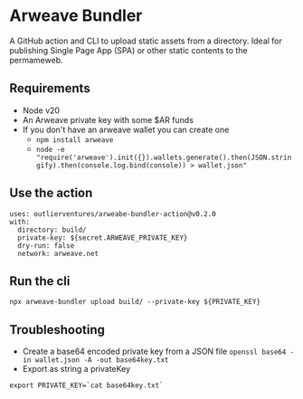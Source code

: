 # Arweave Bundler

A GitHub action and CLI to upload static assets from a directory. 
Ideal for publishing Single Page App (SPA) or other static contents to the permameweb.

## Requirements
- Node v20
- An Arweave private key with some $AR funds 
- If you don't have an arweave wallet you can create one 
  - `npm install arweave`
  - `node -e "require('arweave').init({}).wallets.generate().then(JSON.stringify).then(console.log.bind(console)) > wallet.json"`

## Use the action

```
uses: outlierventures/arweabe-bundler-action@v0.2.0
with:
  directory: build/
  private-key: ${secret.ARWEAVE_PRIVATE_KEY}
  dry-run: false
  network: arweave.net
```

## Run the cli

```
npx arweave-bundler upload build/ --private-key ${PRIVATE_KEY}
```

## Troubleshooting
- Create a base64 encoded private key from a JSON file `openssl base64 -in wallet.json -A -out base64key.txt`
- Export as string a privateKey
```
export PRIVATE_KEY=`cat base64key.txt`
```

